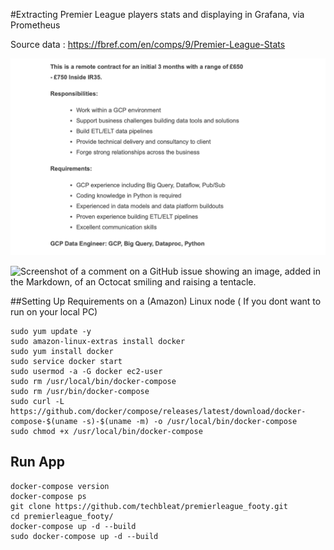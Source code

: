 
#Extracting Premier League players stats and  displaying in Grafana, via Prometheus 

Source data : https://fbref.com/en/comps/9/Premier-League-Stats

![plot](./img.png)


![Screenshot of a comment on a GitHub issue showing an image, added in the Markdown, of an Octocat smiling and raising a tentacle.](https://myoctocat.com/assets/images/base-octocat.svg)

##Setting Up Requirements on a (Amazon) Linux node ( If you dont want to run on your local PC)
```
sudo yum update -y 
sudo amazon-linux-extras install docker 
sudo yum install docker 
sudo service docker start 
sudo usermod -a -G docker ec2-user 
sudo rm /usr/local/bin/docker-compose 
sudo rm /usr/bin/docker-compose 
sudo curl -L https://github.com/docker/compose/releases/latest/download/docker-compose-$(uname -s)-$(uname -m) -o /usr/local/bin/docker-compose
sudo chmod +x /usr/local/bin/docker-compose
```

## Run App
```
docker-compose version
docker-compose ps 
git clone https://github.com/techbleat/premierleague_footy.git
cd premierleague_footy/
docker-compose up -d --build
sudo docker-compose up -d --build
```
